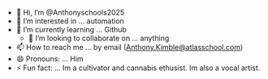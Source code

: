 - 👋 Hi, I’m @Anthonyschools2025
- 👀 I’m interested in ... automation
- 🌱 I’m currently learning ... Github
  - 💞️ I’m looking to collaborate on ... anything
- 📫 How to reach me ... by email (Anthony.Kimble@atlasschool.com) 
- 😄 Pronouns: ... Him
- ⚡ Fun fact: ... Im a cultivator and cannabis ethusist. Im also a vocal artist.

<!---
Anthonyschools2025/Anthonyschools2025 is a ✨ special ✨ repository because its `README.md` (this file) appears on your GitHub profile.
You can click the Preview link to take a look at your changes.
--->
